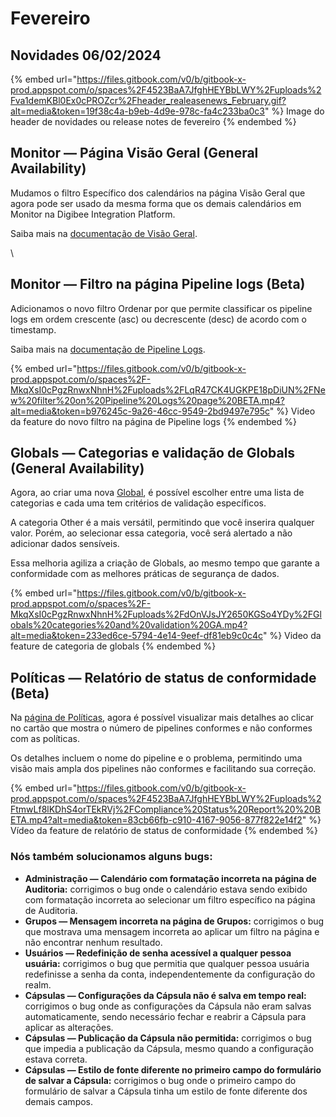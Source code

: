 # Fevereiro

## Novidades 06/02/2024

{% embed url="https://files.gitbook.com/v0/b/gitbook-x-prod.appspot.com/o/spaces%2F4523BaA7JfghHEYBbLWY%2Fuploads%2Fva1demKBl0Ex0cPROZcr%2Fheader_realeasenews_February.gif?alt=media&token=19f38c4a-b9eb-4d9e-978c-fa4c233ba0c3" %}
Image do header de novidades ou release notes de fevereiro
{% endembed %}



## Monitor — Página Visão Geral (General Availability)

Mudamos o filtro Específico dos calendários na página Visão Geral que agora pode ser usado da mesma forma que os demais calendários em Monitor na Digibee Integration Platform.

Saiba mais na [documentação de Visão Geral](https://docs.digibee.com/documentation/v/pt-br/monitor/dashboards).

\


## Monitor — Filtro na página Pipeline logs (Beta)

Adicionamos o novo filtro Ordenar por que permite classificar os pipeline logs em ordem crescente (asc) ou decrescente (desc) de acordo com o timestamp.

Saiba mais na [documentação de Pipeline Logs](https://docs.digibee.com/documentation/v/pt-br/monitor/pipeline-logs).

{% embed url="https://files.gitbook.com/v0/b/gitbook-x-prod.appspot.com/o/spaces%2F-MkqXsI0cPgzRnwxNhnH%2Fuploads%2FLqR47CK4UGKPE18pDiUN%2FNew%20filter%20on%20Pipeline%20Logs%20page%20BETA.mp4?alt=media&token=b976245c-9a26-46cc-9549-2bd9497e795c" %}
Video da feature do novo filtro na página de Pipeline logs
{% endembed %}

##

## Globals — Categorias e validação de Globals (General Availability)

Agora, ao criar uma nova [Global](https://docs.digibee.com/documentation/v/pt-br/settings/globals), é possível escolher entre uma lista de categorias e cada uma tem critérios de validação específicos.&#x20;

A categoria Other é a mais versátil, permitindo que você inserira qualquer valor. Porém, ao selecionar essa categoria, você será alertado a não adicionar dados sensíveis.&#x20;

Essa melhoria agiliza a criação de Globals, ao mesmo tempo que garante a conformidade com as melhores práticas de segurança de dados.

{% embed url="https://files.gitbook.com/v0/b/gitbook-x-prod.appspot.com/o/spaces%2F-MkqXsI0cPgzRnwxNhnH%2Fuploads%2FdOnVJsJY2650KGSo4YDy%2FGlobals%20categories%20and%20validation%20GA.mp4?alt=media&token=233ed6ce-5794-4e14-9eef-df81eb9c0c4c" %}
Video da feature de categoria de globals
{% endembed %}

##

## Políticas — Relatório de status de conformidade (Beta)

Na [página de Políticas](https://docs.digibee.com/documentation/v/pt-br/governance/policies), agora é possível visualizar mais detalhes ao clicar no cartão que mostra o número de pipelines conformes e não conformes com as políticas.&#x20;

Os detalhes incluem o nome do pipeline e o problema, permitindo uma visão mais ampla dos pipelines não conformes e facilitando sua correção.

{% embed url="https://files.gitbook.com/v0/b/gitbook-x-prod.appspot.com/o/spaces%2F4523BaA7JfghHEYBbLWY%2Fuploads%2FtmwLf8lKDhS4orTEkRVj%2FCompliance%20Status%20Report%20%20BETA.mp4?alt=media&token=83cb66fb-c910-4167-9056-877f822e14f2" %}
Vídeo da feature de relatório de status de conformidade&#x20;
{% endembed %}





### Nós também solucionamos alguns bugs:

* **Administração — Calendário com formatação incorreta na página de Auditoria:** corrigimos o bug onde o calendário estava sendo exibido com formatação incorreta ao selecionar um filtro específico na página de Auditoria.
* **Grupos — Mensagem incorreta na página de Grupos:** corrigimos o bug que mostrava uma mensagem incorreta ao aplicar um filtro na página e não encontrar nenhum resultado.&#x20;
* **Usuários — Redefinição de senha acessível a qualquer pessoa usuária:** corrigimos o bug que permitia que qualquer pessoa usuária redefinisse a senha da conta, independentemente da configuração do realm.
* **Cápsulas — Configurações da Cápsula não é salva em tempo real:** corrigimos o bug onde as configurações da Cápsula não eram salvas automaticamente, sendo necessário fechar e reabrir a Cápsula para aplicar as alterações.
* **Cápsulas — Publicação da Cápsula não permitida:** corrigimos o bug que impedia a publicação da Cápsula, mesmo quando a configuração estava correta.&#x20;
* **Cápsulas — Estilo de fonte diferente no primeiro campo do formulário de salvar a Cápsula:** corrigimos o bug onde o primeiro campo do formulário de salvar a Cápsula tinha um estilo de fonte diferente dos demais campos.
